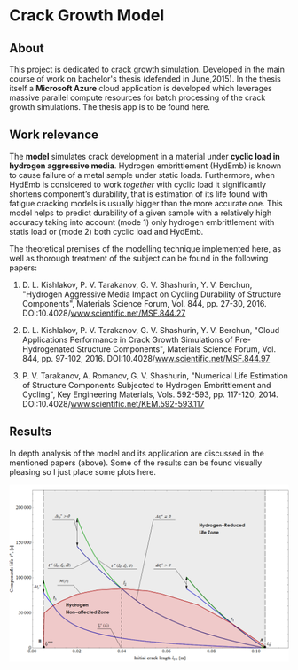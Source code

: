 # Crack Growth Model

## About
This project is dedicated to crack growth simulation. Developed in the main course of work on bachelor's thesis (defended in June,2015). In the thesis itself a **Microsoft Azure** cloud application is developed which leverages massive parallel compute resources for batch processing of the crack growth simulations. The thesis app is to be found here. 
## Work relevance
The **model** simulates crack development in a material under **cyclic load in hydrogen aggressive media**. Hydrogen embrittlement (HydEmb) is known to cause failure of a metal sample under static loads. Furthermore, when HydEmb is considered to work *together* with cyclic load it significantly shortens component’s durability, that is estimation of its life found with fatigue cracking models is usually bigger than the more accurate one. This model helps to predict durability of a given sample with a relatively high accuracy taking into account (mode 1) only hydrogen embrittlement with statis load or (mode 2) both cyclic load and HydEmb.

The theoretical premises of the modelling technique implemented here, as well as thorough treatment of the subject can be found in the following papers:

1. 	D. L. Kishlakov, P. V. Tarakanov, G. V. Shashurin, Y. V. Berchun, "Hydrogen Aggressive Media Impact on Cycling Durability of Structure Components", Materials Science Forum, Vol. 844, pp. 27-30, 2016. DOI:10.4028/www.scientific.net/MSF.844.27

2. 	D. L. Kishlakov, P. V. Tarakanov, G. V. Shashurin, Y. V. Berchun, "Cloud Applications Performance in Crack Growth Simulations of Pre-Hydrogenated Structure Components", Materials Science Forum, Vol. 844, pp. 97-102, 2016. DOI:10.4028/www.scientific.net/MSF.844.97

3. 	P. V. Tarakanov, A. Romanov, G. V. Shashurin, "Numerical Life Estimation of Structure Components Subjected to Hydrogen Embrittlement and Cycling", Key Engineering Materials, Vols. 592-593, pp. 117-120, 2014. DOI:10.4028/www.scientific.net/KEM.592-593.117

## Results
In depth analysis of the model and its application are discussed in the mentioned papers (above). Some of the results can be found visually pleasing so I just place some plots here.

![GitHub Logo](/image1.png)
